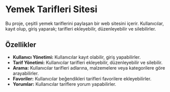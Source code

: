 # Yemek Tarifleri Sitesi

Bu proje, çeşitli yemek tariflerini paylaşan bir web sitesini içerir. Kullanıcılar, kayıt olup, giriş yaparak; tarifleri ekleyebilir, düzenleyebilir ve silebilirler.

## Özellikler

- **Kullanıcı Yönetimi:** Kullanıcılar kayıt olabilir, giriş yapabilirler.
- **Tarif Yönetimi:** Kullanıcılar tarifleri ekleyebilir, düzenleyebilir ve silebilir.
- **Arama:** Kullanıcılar tarifleri adlarına, malzemelere veya kategorilere göre arayabilirler.
- **Favoriler:** Kullanıcılar beğendikleri tarifleri favorilere ekleyebilirler.
- **Yorumlar:** Kullanıcılar tariflere yorum yapabilirler.

